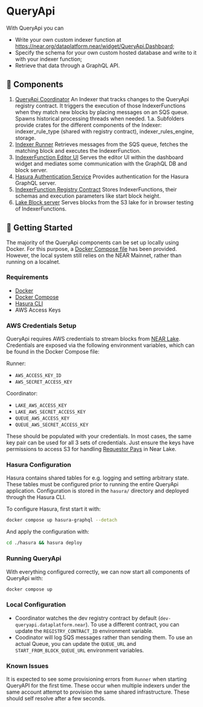 # QueryApi

With QueryApi you can
* Write your own custom indexer function at https://near.org/dataplatform.near/widget/QueryApi.Dashboard;
* Specify the schema for your own custom hosted database and write to it with your indexer function;
* Retrieve that data through a GraphQL API.

## 🧩 Components
1. [QueryApi Coordinator](./indexer)
An Indexer that tracks changes to the QueryApi registry contract. It triggers the execution of those IndexerFunctions
when they match new blocks by placing messages on an SQS queue. Spawns historical processing threads when needed.
   1.a.  Subfolders provide crates for the different components of the Indexer: indexer_rule_type (shared with registry contract), 
indexer_rules_engine, storage.
2. [Indexer Runner](.indexer-js-queue-handler)
   Retrieves messages from the SQS queue, fetches the matching block and executes the IndexerFunction.
3. [IndexerFunction Editor UI](./frontend)
   Serves the editor UI within the dashboard widget and mediates some communication with the GraphQL DB and block server.
4. [Hasura Authentication Service](./hasura-authentication-service)
   Provides authentication for the Hasura GraphQL server.
5. [IndexerFunction Registry Contract](./registry)
   Stores IndexerFunctions, their schemas and execution parameters like start block height.
6. [Lake Block server](./block-server)
   Serves blocks from the S3 lake for in browser testing of IndexerFunctions.

## 🚀 Getting Started

The majority of the QueryApi components can be set up locally using Docker. For this purpose, a [Docker Compose file](./docker-compose.yml) has been provided. However, the local system still relies on the NEAR Mainnet, rather than running on a localnet.

### Requirements
- [Docker](https://docs.docker.com/engine/install/)
- [Docker Compose](https://docs.docker.com/compose/install/)
- [Hasura CLI](https://hasura.io/docs/latest/hasura-cli/install-hasura-cli/)
- AWS Access Keys

### AWS Credentials Setup
QueryApi requires AWS credentials to stream blocks from [NEAR Lake](https://github.com/near/near-lake-indexer). Credentials are exposed via the following environment variables, which can be found in the Docker Compose file:

Runner:
- `AWS_ACCESS_KEY_ID`
- `AWS_SECRET_ACCESS_KEY`

Coordinator:
- `LAKE_AWS_ACCESS_KEY`
- `LAKE_AWS_SECRET_ACCESS_KEY`
- `QUEUE_AWS_ACCESS_KEY`
- `QUEUE_AWS_SECRET_ACCESS_KEY`

These should be populated with your credentials. In most cases, the same key pair can be used for all 3 sets of credentials. Just ensure the keys have permissions to access S3 for handling [Requestor Pays](https://docs.aws.amazon.com/AmazonS3/latest/userguide/RequesterPaysBuckets.html) in Near Lake. 

### Hasura Configuration
Hasura contains shared tables for e.g. logging and setting arbitrary state. These tables must be configured prior to running the entire QueryApi application. Configuration is stored in the `hasura/` directory and deployed through the Hasura CLI.

To configure Hasura, first start it with:
```sh
docker compose up hasura-graphql --detach
```

And apply the configuration with:
```sh
cd ./hasura && hasura deploy
```

### Running QueryApi
With everything configured correctly, we can now start all components of QueryApi with:
```sh
docker compose up
```

### Local Configuration
- Coordinator watches the dev registry contract by default (`dev-queryapi.dataplatform.near`). To use a different contract, you can update the `REGISTRY_CONTRACT_ID` environment variable.
- Coodinator will log SQS messages rather than sending them. To use an actual Queue, you can update the `QUEUE_URL` and `START_FROM_BLOCK_QUEUE_URL` environment variables.

### Known Issues

It is expected to see some provisioning errors from `Runner` when starting QueryAPI for the first time. These occur when multiple indexers under the same account attempt to provision the same shared infrastructure. These should self resolve after a few seconds.
